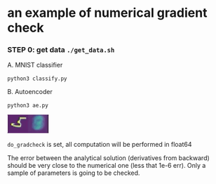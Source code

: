 # an example of numerical gradient check

### STEP 0: get data `./get_data.sh`

A. MNIST classifier
```
python3 classify.py
```

B. Autoencoder
```
python3 ae.py
```

<img src="ae.gif" />

`do_gradcheck` is set, all computation will be performed in float64

The error between the analytical solution (derivatives from backward) should be very close to the numerical one (less that 1e-6 err). Only a sample of parameters is going to be checked.

